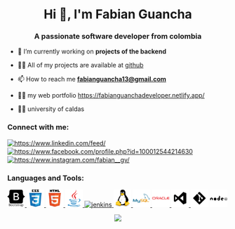 <h1 align="center">Hi 👋, I'm Fabian Guancha</h1>
<h3 align="center">A passionate software developer from colombia</h3>


- 🔭 I’m currently working on **projects of the backend**

- 👨‍💻 All of my projects are available at [github](https://github.com/THE-FABI7)

- 📫 How to reach me **fabianguancha13@gmail.com**

- 👨‍💻 my web portfolio https://fabianguanchadeveloper.netlify.app/

- 👨‍💻 university of caldas
  
<h3 align="left">Connect with me:</h3>
<p align="left">
<a href="www.linkedin.com/in/
fabian-alberto-guancha-a33a74204" target="blank"><img align="center" src="https://raw.githubusercontent.com/rahuldkjain/github-profile-readme-generator/master/src/images/icons/Social/linked-in-alt.svg" alt="https://www.linkedin.com/feed/" height="30" width="40" /></a>
<a href="https://fb.com/https://www.facebook.com/profile.php?id=100012544214630" target="blank"><img align="center" src="https://raw.githubusercontent.com/rahuldkjain/github-profile-readme-generator/master/src/images/icons/Social/facebook.svg" alt="https://www.facebook.com/profile.php?id=100012544214630" height="30" width="40" /></a>
<a href="https://instagram.com/https://www.instagram.com/fabian__gv/" target="blank"><img align="center" src="https://raw.githubusercontent.com/rahuldkjain/github-profile-readme-generator/master/src/images/icons/Social/instagram.svg" alt="https://www.instagram.com/fabian__gv/" height="30" width="40" /></a>
</p>

<h3 align="left">Languages and Tools:</h3>
<p align="left"> <a href="https://getbootstrap.com" target="_blank" rel="noreferrer"> <img src="https://raw.githubusercontent.com/devicons/devicon/master/icons/bootstrap/bootstrap-plain-wordmark.svg" alt="bootstrap" width="40" height="40"/> </a> <a href="https://www.w3schools.com/css/" target="_blank" rel="noreferrer"> <img src="https://raw.githubusercontent.com/devicons/devicon/master/icons/css3/css3-original-wordmark.svg" alt="css3" width="40" height="40"/> </a> <a href="https://www.w3.org/html/" target="_blank" rel="noreferrer"> <img src="https://raw.githubusercontent.com/devicons/devicon/master/icons/html5/html5-original-wordmark.svg" alt="html5" width="40" height="40"/> </a> <a href="https://www.java.com" target="_blank" rel="noreferrer"> <img src="https://raw.githubusercontent.com/devicons/devicon/master/icons/java/java-original.svg" alt="java" width="40" height="40"/> </a> <a href="https://www.jenkins.io" target="_blank" rel="noreferrer"> <img src="https://www.vectorlogo.zone/logos/jenkins/jenkins-icon.svg" alt="jenkins" width="40" height="40"/> </a> <a href="https://www.linux.org/" target="_blank" rel="noreferrer"> <img src="https://raw.githubusercontent.com/devicons/devicon/master/icons/linux/linux-original.svg" alt="linux" width="40" height="40"/> </a> <a href="https://www.mysql.com/" target="_blank" rel="noreferrer"> <img src="https://raw.githubusercontent.com/devicons/devicon/master/icons/mysql/mysql-original-wordmark.svg" alt="mysql" width="40" height="40"/> </a> <a href="https://www.oracle.com/" target="_blank" rel="noreferrer"> <img src="https://raw.githubusercontent.com/devicons/devicon/master/icons/oracle/oracle-original.svg" alt="oracle" width="40" height="40"/>  </a> 
<a  href = "https://code.visualstudio.com/" target="_blank" rel="noreferrer">
<img src = "https://github.com/vorillaz/devicons/blob/master/!SVG/visualstudio.svg" alt = "visual studio code" width = "40"  height = "40" />  
</a><a href = " https://git-scm.com/">   <img src= "https://github.com/vorillaz/devicons/blob/master/!SVG/git.svg" alt = "git" width = "40"  height = "40" ></a>
<a href = "https://nodejs.org/es">  <img src = "https://github.com/vorillaz/devicons/blob/master/!SVG/nodejs.svg" alt = "git" width = "40"  height = "40"></a>
</p>

<p align="center">
  <img src="https://media3.giphy.com/media/zwPRprvrP4Lm0/giphy.gif?cid=ecf05e47yk836k8ztwm8p73543h3voqjh4qa6l6d60cyhclx&ep=v1_gifs_search&rid=giphy.gif&ct=g">
</p>


